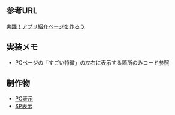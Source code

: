 ## 参考URL
[実践！アプリ紹介ページを作ろう](https://dotinstall.com/lessons/website_html_v4)

## 実装メモ
- PCページの「すごい特徴」の左右に表示する箇所のみコード参照

## 制作物
- [PC表示](https://drive.google.com/file/d/1iuGNqWsCfPhJAWMvIp7SxACr6WZ5FEBe/view?usp=sharing)
- [SP表示](https://drive.google.com/file/d/1BM3D7D1v4ZdbRDQ-hxhOH3aTf4RV9QEa/view?usp=sharing)